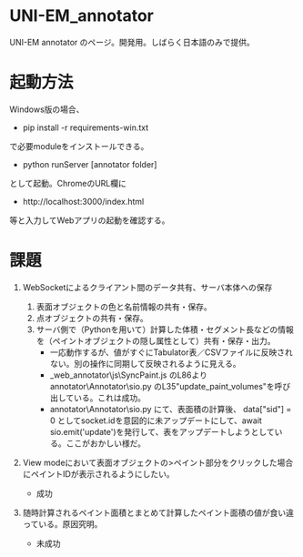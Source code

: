 # UNI-EM_annotator
UNI-EM annotator のページ。開発用。しばらく日本語のみで提供。

# 起動方法
Windows版の場合、

  - pip install -r requirements-win.txt

で必要moduleをインストールできる。
  - python runServer [annotator folder]

として起動。ChromeのURL欄に
  - http://localhost:3000/index.html
  
等と入力してWebアプリの起動を確認する。

# 課題

1. WebSocketによるクライアント間のデータ共有、サーバ本体への保存
    1. 表面オブジェクトの色と名前情報の共有・保存。
    2. 点オブジェクトの共有・保存。
    3. サーバ側で（Pythonを用いて）計算した体積・セグメント長などの情報を（ペイントオブジェクトの隠し属性として）共有・保存・出力。
        - 一応動作するが、値がすぐにTabulator表／CSVファイルに反映されない。別の操作に同期して反映されるように見える。
        - _web_annotator\js\SyncPaint.js のL86より annotator\Annotator\sio.py のL35"update_paint_volumes"を呼び出している。これは成功。
        - annotator\Annotator\sio.py にて、表面積の計算後、 data["sid"] = 0 としてsocket.idを意図的に未アップデートにして、await sio.emit('update')を発行して、表をアップデートしようとしている。ここがおかしい様だ。

1. View modeにおいて表面オブジェクトの>ペイント部分をクリックした場合にペイントIDが表示されるようにしたい。
    - 成功

1. 随時計算されるペイント面積とまとめて計算したペイント面積の値が食い違っている。原因究明。
    - 未成功

